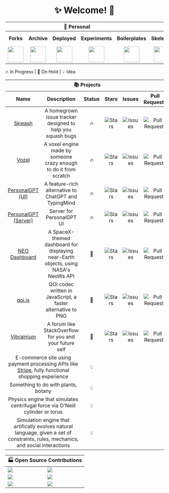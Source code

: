 <h1 align="center">✨ Welcome! 🌌</h1>
<table>
  <thead>
    <tr>
      <th align="center" colspan="5">🏡 Personal</th>
      <th align="center" colspan="3">🏢 Team</th>
    </tr>
  </thead>
  <tbody>
    <tr>
      <td align="center"><b>Forks</b></td>
      <td align="center"><b>Archive</b></td>
      <td align="center"><b>Deployed</b></td>
      <td align="center"><b>Experiments</b></td>
      <td align="center"><b>Boilerplates</b></td>
      <td align="center"><b>Skelenet</b></td>
      <td align="center"><b>Ariesnet</b></td>
      <td align="center"><b>Civil Engineers</b></td>
    </tr>
    <tr>
      <td align="center">
        <a href="https://github.com/RickyC0626-forks" title="Forked Projects">
          <img src="https://avatars.githubusercontent.com/u/121321200?s=200&v=4" width="50">
        </a>
      </td>
      <td align="center">
        <a href="https://github.com/RickyC0626-archive" title="Archived Projects">
          <img src="https://avatars.githubusercontent.com/u/121328201?s=200&v=4" width="50">
        </a>
      </td>
      <td align="center">
        <a href="https://github.com/RickyC0626-gh-pages" title="Deployed Pages">
          <img src="https://avatars.githubusercontent.com/u/121332196?s=200&v=4" width="50">
        </a>
      </td>
      <td align="center">
        <a href="https://github.com/RickyC0626-experiments" title="Experiments">
          <img src="https://avatars.githubusercontent.com/u/121334105?s=200&v=4" width="50">
        </a>
      </td>
      <td align="center">
        <a href="https://github.com/RickyC0626-boilerplate" title="Boilerplates">
          <img src="https://avatars.githubusercontent.com/u/121332704?s=200&v=4" width="50">
        </a>
      </td>
      <td align="center">
        <a href="https://github.com/skelenet" title="Skelenet Labs">
          <img src="https://avatars.githubusercontent.com/u/86542896?s=200&v=4" width="50">
        </a>
      </td>
      <td align="center">
        <a href="https://github.com/ariesnet" title="Aries Network">
          <img src="https://avatars.githubusercontent.com/u/101829519?s=200&v=4" width="50">
        </a>
      </td>
      <td align="center">
        <a href="https://github.com/Civil-Engineers" title="Civil Engineers">
          <img src="https://avatars.githubusercontent.com/u/109439685?s=200&v=4" width="50">
        </a>
      </td>
    </tr>
  </tbody>
</table>

<span>🔥 In Progress | 🛑 On Hold | 💡 Idea</span>

<table>
  <thead>
    <tr>
      <th align="center" colspan="10">📚 Projects</th>
    </tr>
    <tr>
      <th align="center">Name</th>
      <th align="center">Description</th>
      <th align="center">Status</th>
      <th align="center">Stars</th>
      <th align="center">Issues</th>
      <th align="center">Pull Requests</th>
    </tr>
  </thead>
  <tbody>
    <tr>
      <td align="center">
        <a href="https://github.com/rickyc0626/skwash" title="rickyc0626/skwash">
          <span>Skwash</span>
        </a>
      </td>
      <td align="center">A homegrown issue tracker designed to help you squash bugs</td>
      <td align="center" title="In Progress">🔥</td>
      <td align="center">
        <img alt="Stars" src="https://img.shields.io/github/stars/rickyc0626/skwash?color=gold&style=flat-square&labelColor=black">
      </td>
      <td align="center">
        <img alt="Issues" src="https://img.shields.io/github/issues/rickyc0626/skwash?color=forestgreen&style=flat-square&labelColor=black">
      </td>
      <td align="center">
        <img alt="Pull Requests" src="https://img.shields.io/github/issues-pr/rickyc0626/skwash?color=blueviolet&style=flat-square&labelColor=black">
      </td>
    </tr>
    <tr>
      <td align="center">
        <a href="https://github.com/rickyc0626/vozel" title="rickyc0626/vozel">
          <span>Vozel</span>
        </a>
      </td>
      <td align="center">A voxel engine made by someone crazy enough to do it from scratch</td>
      <td align="center" title="In Progress">🔥</td>
      <td align="center">
        <img alt="Stars" src="https://img.shields.io/github/stars/rickyc0626/vozel?color=gold&style=flat-square&labelColor=black">
      </td>
      <td align="center">
        <img alt="Issues" src="https://img.shields.io/github/issues/rickyc0626/vozel?color=forestgreen&style=flat-square&labelColor=black">
      </td>
      <td align="center">
        <img alt="Pull Requests" src="https://img.shields.io/github/issues-pr/rickyc0626/vozel?color=blueviolet&style=flat-square&labelColor=black">
      </td>
    </tr>
    <tr>
      <td align="center">
        <a href="https://github.com/personalgpt/personalgpt-ui" title="personalgpt/personalgpt-ui">
          <span>PersonalGPT (UI)</span>
        </a>
      </td>
      <td align="center">A feature-rich alternative to ChatGPT and TypingMind</td>
      <td align="center" title="In Progress">🔥</td>
      <td align="center">
        <img alt="Stars" src="https://img.shields.io/github/stars/personalgpt/personalgpt-ui?color=gold&style=flat-square&labelColor=black">
      </td>
      <td align="center">
        <img alt="Issues" src="https://img.shields.io/github/issues/personalgpt/personalgpt-ui?color=forestgreen&style=flat-square&labelColor=black">
      </td>
      <td align="center">
        <img alt="Pull Requests" src="https://img.shields.io/github/issues-pr/personalgpt/personalgpt-ui?color=blueviolet&style=flat-square&labelColor=black">
      </td>
    </tr>
    <tr>
      <td align="center">
        <a href="https://github.com/personalgpt/personalgpt-server" title="personalgpt/personalgpt-server">
          <span>PersonalGPT (Server)</span>
        </a>
      </td>
      <td align="center">Server for PersonalGPT UI</td>
      <td align="center" title="In Progress">🔥</td>
      <td align="center">
        <img alt="Stars" src="https://img.shields.io/github/stars/personalgpt/personalgpt-server?color=gold&style=flat-square&labelColor=black">
      </td>
      <td align="center">
        <img alt="Issues" src="https://img.shields.io/github/issues/personalgpt/personalgpt-server?color=forestgreen&style=flat-square&labelColor=black">
      </td>
      <td align="center">
        <img alt="Pull Requests" src="https://img.shields.io/github/issues-pr/personalgpt/personalgpt-server?color=blueviolet&style=flat-square&labelColor=black">
      </td>
    </tr>
    <tr>
      <td align="center">
        <a href="https://github.com/rickyc0626/neo-dashboard" title="rickyc0626/neo-dashboard">
          <span>NEO Dashboard</span>
        </a>
      </td>
      <td align="center">A SpaceX-themed dashboard for displaying near-Earth objects, using NASA's NeoWs API</td>
      <td align="center" title="On Hold">🛑</td>
      <td align="center">
        <img alt="Stars" src="https://img.shields.io/github/stars/rickyc0626/neo-dashboard?color=gold&style=flat-square&labelColor=black">
      </td>
      <td align="center">
        <img alt="Issues" src="https://img.shields.io/github/issues/rickyc0626/neo-dashboard?color=forestgreen&style=flat-square&labelColor=black">
      </td>
      <td align="center">
        <img alt="Pull Requests" src="https://img.shields.io/github/issues-pr/rickyc0626/neo-dashboard?color=blueviolet&style=flat-square&labelColor=black">
      </td>
    </tr>
    <tr>
      <td align="center">
        <a href="https://github.com/rickyc0626/qoi.js" title="rickyc0626/qoi.js">
          <span>qoi.js</span>
        </a>
      </td>
      <td align="center">QOI codec written in JavaScript, a faster alternative to PNG</td>
      <td align="center" title="On Hold">🛑</td>
      <td align="center">
        <img alt="Stars" src="https://img.shields.io/github/stars/rickyc0626/qoi.js?color=gold&style=flat-square&labelColor=black">
      </td>
      <td align="center">
        <img alt="Issues" src="https://img.shields.io/github/issues/rickyc0626/qoi.js?color=forestgreen&style=flat-square&labelColor=black">
      </td>
      <td align="center">
        <img alt="Pull Requests" src="https://img.shields.io/github/issues-pr/rickyc0626/qoi.js?color=blueviolet&style=flat-square&labelColor=black">
      </td>
    </tr>
    <tr>
      <td align="center">
        <a href="https://github.com/rickyc0626/vibrainium" title="rickyc0626/vibrainium">
          <span>Vibrainium</span>
        </a>
      </td>
      <td align="center">A forum like StackOverflow for you and your future self</td>
      <td align="center" title="On Hold">🛑</td>
      <td align="center">
        <img alt="Stars" src="https://img.shields.io/github/stars/rickyc0626/vibrainium?color=gold&style=flat-square&labelColor=black">
      </td>
      <td align="center">
        <img alt="Issues" src="https://img.shields.io/github/issues/rickyc0626/vibrainium?color=forestgreen&style=flat-square&labelColor=black">
      </td>
      <td align="center">
        <img alt="Pull Requests" src="https://img.shields.io/github/issues-pr/rickyc0626/vibrainium?color=blueviolet&style=flat-square&labelColor=black">
      </td>
    </tr>
    <tr>
      <td align="center" colspan="2">
        E-commerce site using payment processing APIs like <a href="https://stripe.com/"><span>Stripe</span></a>, fully functional shopping experience
      </td>
      <td align="center" title="Idea">💡</td>
      <td align="center"></td>
      <td align="center"></td>
      <td align="center"></td>
    </tr>
    <tr>
      <td align="center" colspan="2">
        Something to do with plants, botany
      </td>
      <td align="center" title="Idea">💡</td>
      <td align="center"></td>
      <td align="center"></td>
      <td align="center"></td>
    </tr>
    <tr>
      <td align="center" colspan="2">
        Physics engine that simulates centrifugal force via O'Neill cylinder or torus
      </td>
      <td align="center" title="Idea">💡</td>
      <td align="center"></td>
      <td align="center"></td>
      <td align="center"></td>
    </tr>
    <tr>
      <td align="center" colspan="2">
        Simulation engine that artifically evolves natural language, given a set of constraints, rules, mechanics, and social interactions
      </td>
      <td align="center" title="Idea">💡</td>
      <td align="center"></td>
      <td align="center"></td>
      <td align="center"></td>
    </tr>
  </tbody>
</table>

<table>
  <thead>
    <tr>
      <th align="center" colspan="2">🏭 Open Source Contributions</th>
    </tr>
  </thead>
  <tbody>
    <tr>
      <td>
        <a href="https://github.com/boardgameio/boardgame.io" title="boardgameio/boardgame.io">
          <img src="https://github-readme-stats.vercel.app/api/pin/?username=boardgameio&repo=boardgame.io&theme=github_dark_dimmed">
        </a>
      </td>
      <td>
        <a href="https://github.com/questdb/questdb" title="questdb/questdb">
          <img src="https://github-readme-stats.vercel.app/api/pin/?username=questdb&repo=questdb&theme=github_dark_dimmed">
        </a>
      </td>
    </tr>
    <tr>
      <td>
        <a href="https://github.com/manimcommunity/manim" title="ManimCommunity/manim">
          <img src="https://github-readme-stats.vercel.app/api/pin/?username=manimcommunity&repo=manim&theme=github_dark_dimmed">
        </a>
      </td>
      <td>
        <a href="https://github.com/ManimCommunity/ManimPango" title="ManimCommunity/ManimPango">
          <img src="https://github-readme-stats.vercel.app/api/pin/?username=manimcommunity&repo=manimpango&theme=github_dark_dimmed">
        </a>
      </td>
    </tr>
    <tr>
      <td>
        <a href="https://github.com/discourse/discourse" title="discourse/discourse">
          <img src="https://github-readme-stats.vercel.app/api/pin/?username=discourse&repo=discourse&theme=github_dark_dimmed">
        </a>
      </td>
      <td>
        <a href="https://github.com/discourse/discourse-data-explorer" title="discourse/discourse-data-explorer">
          <img src="https://github-readme-stats.vercel.app/api/pin/?username=discourse&repo=discourse-data-explorer&theme=github_dark_dimmed">
        </a>
      </td>
    </tr>
  </tbody>
</table>
